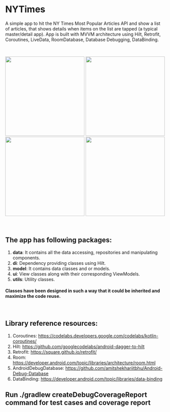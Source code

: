 # NYTimes

A simple app to hit the NY Times Most Popular Articles API and show a list of articles, that shows details when items on the list are tapped (a typical master/detail app). App is built with MVVM architecture using Hilt, Retrofit, Coroutines, LiveData, RoomDatabase, Database Debugging, DataBinding.

<br>
<p align="center">
    <img src="sc_shot_dark_1.jpg" width="250"/>
    <img src="sc_shot_dark_2.jpg" width="250"/>
    <img src="sc_shot_light_1.jpg" width="250"/>
    <img src="sc_shot_light_2.jpg" width="250"/>
    
</p>
<br>

## The app has following packages:
1. **data**: It contains all the data accessing, repositories and manipulating components.
2. **di**: Dependency providing classes using Hilt.
3. **model**: It contains data classes and or models.
4. **ui**: View classes along with their corresponding ViewModels.
5. **utils**: Utility classes.
#### Classes have been designed in such a way that it could be inherited and maximize the code reuse.
<br>


## Library reference resources:
1. Coroutines: https://codelabs.developers.google.com/codelabs/kotlin-coroutines/
2. Hilt: https://github.com/googlecodelabs/android-dagger-to-hilt
3. Retrofit: https://square.github.io/retrofit/
4. Room: https://developer.android.com/topic/libraries/architecture/room.html
5. AndroidDebugDatabase: https://github.com/amitshekhariitbhu/Android-Debug-Database
6. DataBinding: https://developer.android.com/topic/libraries/data-binding


## Run ./gradlew createDebugCoverageReport command for test cases and coverage report

